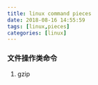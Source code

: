 ```yaml
---
title: linux command pieces
date: 2018-08-16 14:55:59
tags: [linux,pieces]
categories: [linux]
---
```

### 文件操作类命令
1. gzip
